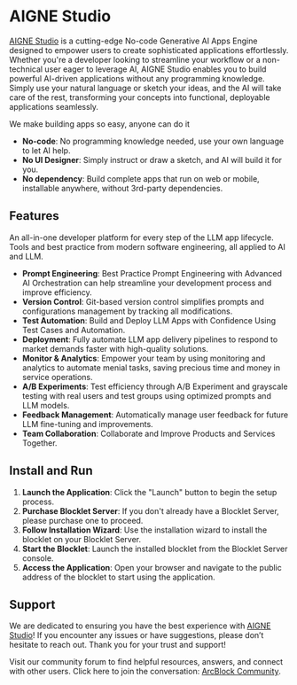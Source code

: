 # AIGNE Studio

[AIGNE Studio](https://store.blocklet.dev/blocklets/z8iZpog7mcgcgBZzTiXJCWESvmnRrQmnd3XBB) is a cutting-edge No-code Generative AI Apps Engine designed to empower users to create sophisticated applications effortlessly. Whether you're a developer looking to streamline your workflow or a non-technical user eager to leverage AI, AIGNE Studio enables you to build powerful AI-driven applications without any programming knowledge. Simply use your natural language or sketch your ideas, and the AI will take care of the rest, transforming your concepts into functional, deployable applications seamlessly.

We make building apps so easy, anyone can do it

- **No-code**: No programming knowledge needed, use your own language to let AI help.
- **No UI Designer**: Simply instruct or draw a sketch, and AI will build it for you.
- **No dependency**: Build complete apps that run on web or mobile, installable anywhere, without 3rd-party dependencies.

## Features

An all-in-one developer platform for every step of the LLM app lifecycle. Tools and best practice from modern software engineering, all applied to AI and LLM.

- **Prompt Engineering**: Best Practice Prompt Engineering with Advanced AI Orchestration can help streamline your development process and improve efficiency.
- **Version Control**: Git-based version control simplifies prompts and configurations management by tracking all modifications.
- **Test Automation**: Build and Deploy LLM Apps with Confidence Using Test Cases and Automation.
- **Deployment**: Fully automate LLM app delivery pipelines to respond to market demands faster with high-quality solutions.
- **Monitor & Analytics**: Empower your team by using monitoring and analytics to automate menial tasks, saving precious time and money in service operations.
- **A/B Experiments**: Test efficiency through A/B Experiment and grayscale testing with real users and test groups using optimized prompts and LLM models.
- **Feedback Management**: Automatically manage user feedback for future LLM fine-tuning and improvements.
- **Team Collaboration**: Collaborate and Improve Products and Services Together.

## Install and Run

1. **Launch the Application**: Click the "Launch" button to begin the setup process.
2. **Purchase Blocklet Server**: If you don't already have a Blocklet Server, please purchase one to proceed.
3. **Follow Installation Wizard**: Use the installation wizard to install the blocklet on your Blocklet Server.
4. **Start the Blocklet**: Launch the installed blocklet from the Blocklet Server console.
5. **Access the Application**: Open your browser and navigate to the public address of the blocklet to start using the application.

## Support

We are dedicated to ensuring you have the best experience with [AIGNE Studio](https://store.blocklet.dev/blocklets/z8iZpog7mcgcgBZzTiXJCWESvmnRrQmnd3XBB)! If you encounter any issues or have suggestions, please don’t hesitate to reach out. Thank you for your trust and support!

Visit our community forum to find helpful resources, answers, and connect with other users. Click here to join the conversation: [ArcBlock Community](https://community.arcblock.io).
